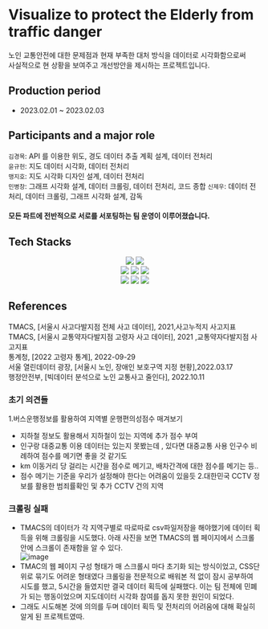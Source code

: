 # Visualize to protect the Elderly from traffic danger
노인 교통안전에 대한 문제점과 현재 부족한 대처 방식을 데이터로 시각화함으로써   
사실적으로 현 상황을 보여주고 개선방안을 제시하는 프로젝트입니다.
## Production period
- 2023.02.01 ~ 2023.02.03
## Participants and a major role
`김경목`: API 를 이용한 위도, 경도 데이터 추출 계획 설계, 데이터 전처리       
`윤규헌`: 지도 데이터 시각화, 데이터 전처리  
`맹지호`: 지도 시각화 디자인 설계, 데이터 전처리  
`민병창`: 그래프 시각화 설계, 데이터 크롤링, 데이터 전처리, 코드 종합
`신제우`: 데이터 전처리, 데이터 크롤링, 그래프 시각화 설계, 감독  
#### 모든 파트에 전반적으로 서로를 서포팅하는 팀 운영이 이루어졌습니다.
## Tech Stacks
<div align=center>
    <img src="https://img.shields.io/badge/Pandas-150458?style=for-the-badge&logo=Pandas&logoColor=white">  
    <img src="https://img.shields.io/badge/Matplotlib-006c66?style=for-the-badge&logo=Matplotlib&logoColor=white">
    <br>
    <img src="https://img.shields.io/badge/Folium-77B829?style=for-the-badge&logo=folium&logoColor=white">
    <img src="https://img.shields.io/badge/BeautifulSoup-4A154B?style=for-the-badge&logo=BeautifulSoup&logoColor=white">
    <img src="https://img.shields.io/badge/Selenium-43B02A?style=for-the-badge&logo=Selenium&logoColor=white">
    <br>
    <img src="https://img.shields.io/badge/KaKao API-FFCD00?style=for-the-badge&logo=API&logoColor=white">
    <img src="https://img.shields.io/badge/Git-F05032?style=for-the-badge&logo=Git&logoColor=white">
    <img src="https://img.shields.io/badge/Github-181717?style=for-the-badge&logo=GitHub&logoColor=white">
</div>

## References

TMACS, [서울시 사고다발지점 전체 사고 데이터], 2021,사고누적지 사고지표  
TMACS, [서울시 교통약자다발지점 고령자 사고 데이터], 2021 ,교통약자다발지점 사고지표  
통계청, [2022 고령자 통계], 2022-09-29  
서울 열린데이터 광장, [서울시 노인, 장애인 보호구역 지정 현황],2022.03.17  
행정안전부, [빅데이터 분석으로 노인 교통사고 줄인다], 2022.10.11  

### 초기 의견들
1.버스운행정보를 활용하여 지역별 운행편의성점수 매겨보기
- 지하철 정보도 활용해서 지하철이 있는 지역에 추가 점수 부여
- 인구랑 대중교통 이용 데이터는 있는지 못봤는데 , 있다면 대중교통 사용 인구수 비례하여 
  점수를 메기면 좋을 것 같기도
- km 이동거리 당 걸리는 시간을 점수로 메기고, 배차간격에 대한 점수를 메기는 등..
- 점수 메기는 기준을 우리가 설정해야 한다는 어려움이 있을듯
2.대한민국 CCTV 정보를 활용한 범죄률확인 및 추가 CCTV 건의 지역

### 크롤링 실패
- TMACS의 데이터가 각 지역구별로 따로따로 csv파일저장을 해야했기에 데이터 획득을 위해 크롤링을 시도했다. 
  아래 사진을 보면 TMACS의 웹 페이지에서 스크롤 안에 스크롤이 존재함을 알 수 있다.  
![image](https://user-images.githubusercontent.com/43203949/216940081-17868715-af0e-42fc-b922-1f248fe5e2ce.png)
- TMAC의 웹 페이지 구성 형태가 매 스크롤시 마다 초기화 되는 방식이었고, CSS단위로 묶기도 어려운 형태였다 크롤링을 전문적으로 배워본 적 없이 잠시 공부하여 시도를 했고, 5시간을 들였지만 결국 데이터 획득에 실패했다. 이는 팀 전체에 민폐가 되는 행동이었으며 지도데이터 시각화 참여를 돕지 못한 원인이 되었다. 
- 그래도 시도해본 것에 의의를 두며 데이터 획득 및 전처리의 어려움에 대해 확실히 알게 된 프로젝트였따.
